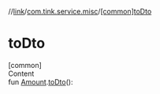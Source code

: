 //[link](../index.md)/[com.tink.service.misc](index.md)/[[common]toDto]([common]to-dto.md)



# toDto  
[common]  
Content  
fun [Amount](../com.tink.model.misc/[common]-amount/index.md).[toDto]([common]to-dto.md)(): <ERROR CLASS>  



